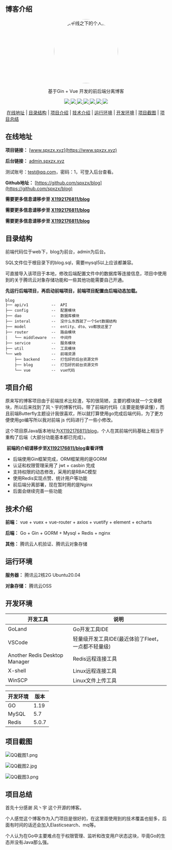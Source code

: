## 博客介绍

<p align=center>
  <a href="https://www.spxzx.xyz">
    <img src="https://blog-1311853727.cos.ap-guangzhou.myqcloud.com/user/admin.jpg" width="200" hight="200" alt="水平线之下的个人博客" style="border-radius: 50%">
  </a>
</p>

<p align=center>
   基于Gin + Vue 开发的前后端分离博客
</p>

<p align="center">
   <a target="_blank" href="https://github.com/spxzx/blog">
      <img src="https://img.shields.io/badge/Go-1.19-blue"/>
      <img src="https://img.shields.io/badge/Gin-v1.8.1-blue"/>
      <img src="https://img.shields.io/badge/Casbin-v2.56.0-blue"/>
      <img src="https://img.shields.io/badge/mysql-5.7-blue"/>
      <img src="https://img.shields.io/badge/GORM-v1.24.0-blue"/>
      <img src="https://img.shields.io/badge/redis-5.0.7-red"/>
      <img src="https://img.shields.io/badge/vue-v2.X-green"/>
    </a>
</p>

​             [在线地址](#在线地址) | [目录结构](#目录结构) | [项目介绍](#项目介绍) | [技术介绍](#技术介绍) | [运行环境](#运行环境) | [开发环境](#开发环境) | [项目截图](#项目截图) | [项目总结](#项目总结) 



## 在线地址

**项目链接：** [www.spxzx.xyz](https://www.spxzx.xyz)

**后台链接：** [admin.spxzx.xyz](https://admin.spxzx.xyz)

测试账号：test@qq.com，密码：1，可登入后台查看。

**Github地址：** [https://github.com/spxzx/blog](https://github.com/spxzx/blog)



**需要更多信息请移步至 [X1192176811/blog](https://github.com/X1192176811/blog)**

**需要更多信息请移步至 [X1192176811/blog](https://github.com/X1192176811/blog)**

**需要更多信息请移步至 [X1192176811/blog](https://github.com/X1192176811/blog)**

## 目录结构

前端代码位于web下，blog为前台，admin为后台。

SQL文件位于根目录下的blog.sql，需要mysql5以上应该都兼容。

可直接导入该项目于本地，修改后端配置文件中的数据库等连接信息，项目中使用到的关于腾讯云对象存储功能和一些其他功能需要自己开通。

**先运行后端项目，再启动前端项目，前端项目配置由后端动态加载。** 

```
blog
├── api/v1	      	--  API
├── config        	--  配置模块
├── dao           	--  数据库模块
├── interal         --  没什么东西就了一个Set数据结构
├── model         	--  entity、dto、vo都放这里了
├── router        	--  路由模块
│   └── middleware  --  中间件
├── service       	--  服务模块
├── util        	--  工具模块
└── web            	--  前端资源
    ├── backend     --  打包好的后台资源文件
    ├── blog        --  打包好的前台资源文件
    └── vue         --  vue代码
```

## 项目介绍

原来写的博客项目由于前端技术比较渣，写的很简陋，主要的模块就一个文章模块，所以后来找到了风丶宇的博客代码，带了前端的代码（主要是能够读懂），而且前端Butterfly主题设计我很喜欢，所以就打算使用go完成后端代码，为了更方便使用go编写所以我对前端 js 代码进行了一些小修改。

这个项目原Java版本地址为[X1192176811/blog](https://github.com/X1192176811/blog)，个人在其前端代码基础上相当于重构了后端（大部分功能基本都已完成）。



​    **前端的介绍请移步至[X1192176811/blog](https://github.com/X1192176811/blog)查看详情**

- 后端使用Gin框架完成，ORM框架用的是GORM
- 认证和权限管理采用了 jwt + casbin 完成
- 支持权限的动态修改，采用的是RBAC模型
- 使用Redis实现点赞、统计用户等功能
- 前后端分离部署，现在暂时用的是Nginx
- 后面会继续完善一些功能

## 技术介绍

**前端：** vue + vuex + vue-router + axios + vuetify + element + echarts

**后端：** Go + Gin + GORM + Mysql + Redis + nginx

**其他：** 腾讯云人机验证、腾讯云对象存储

## 运行环境

**服务器：** 腾讯云2核2G Ubuntu20.04

**对象存储：** 腾讯云OSS

## 开发环境

| 开发工具                      | 说明                                               |
| ----------------------------- | -------------------------------------------------- |
| GoLand                        | Go开发工具IDE                                      |
| VSCode                        | 轻量级开发工具IDE(最近体验了Fleet，一点都不轻量级) |
| Another Redis Desktop Manager | Redis远程连接工具                                  |
| X-shell                       | Linux远程连接工具                                  |
| WinSCP                        | Linux文件上传工具                                  |

| 开发环境      | 版本  |
| ------------- | ----- |
| GO            | 1.19  |
| MySQL         | 5.7   |
| Redis         | 5.0.7 |

## 项目截图

![QQ截图1.png](https://blog-1311853727.cos.ap-guangzhou.myqcloud.com/U~90%28FZAXS7%5BNQY9BLX8BKI.png)

![QQ截图2.jpg](https://blog-1311853727.cos.ap-guangzhou.myqcloud.com/HY2%24%60M2T10%7DR76%7DQ6G0A~T2.png)

![QQ截图3.png](https://blog-1311853727.cos.ap-guangzhou.myqcloud.com/8O72WZRH%29%7D9T%24I%5BXU7E3%28RQ.png)

## 项目总结

首先十分感谢 风丶宇 这个开源的博客。

个人感觉这个博客作为入门项目是很好的，在这里面使用到的技术覆盖也挺多，后面有时间的话还会加入Elasticsearch、mq等。

个人认为在Go中主要难点在于权限管理、监听和改变用户状态这块，毕竟Go的生态并没有Java那么强。
